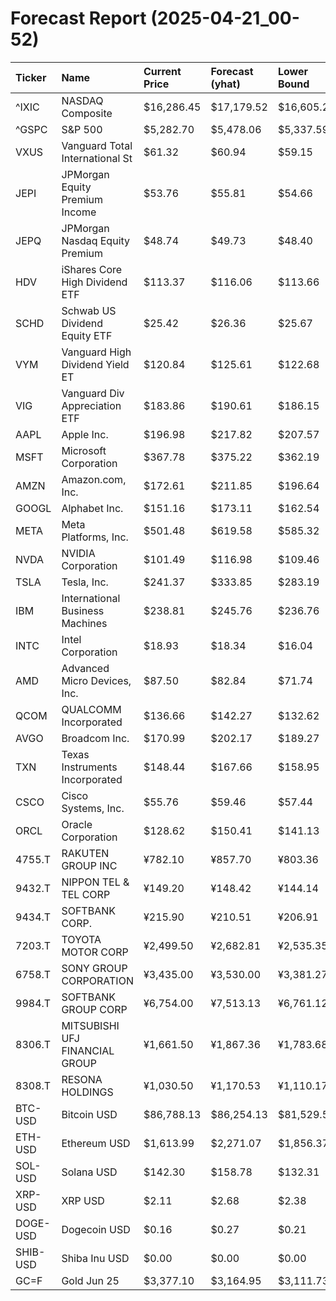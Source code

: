 # Forecast Report (2025-04-21_00-52)

| Ticker   | Name                            | Current Price   | Forecast (yhat)   | Lower Bound   | Upper Bound   | Alert   |
|:---------|:--------------------------------|:----------------|:------------------|:--------------|:--------------|:--------|
| ^IXIC    | NASDAQ Composite                | $16,286.45      | $17,179.52        | $16,605.21    | $17,780.60    | BUY     |
| ^GSPC    | S&P 500                         | $5,282.70       | $5,478.06         | $5,337.59     | $5,621.62     | BUY     |
| VXUS     | Vanguard Total International St | $61.32          | $60.94            | $59.15        | $62.70        | HOLD    |
| JEPI     | JPMorgan Equity Premium Income  | $53.76          | $55.81            | $54.66        | $57.00        | BUY     |
| JEPQ     | JPMorgan Nasdaq Equity Premium  | $48.74          | $49.73            | $48.40        | $51.00        | HOLD    |
| HDV      | iShares Core High Dividend ETF  | $113.37         | $116.06           | $113.66       | $118.76       | BUY     |
| SCHD     | Schwab US Dividend Equity ETF   | $25.42          | $26.36            | $25.67        | $27.00        | BUY     |
| VYM      | Vanguard High Dividend Yield ET | $120.84         | $125.61           | $122.68       | $128.37       | BUY     |
| VIG      | Vanguard Div Appreciation ETF   | $183.86         | $190.61           | $186.15       | $194.89       | BUY     |
| AAPL     | Apple Inc.                      | $196.98         | $217.82           | $207.57       | $227.88       | BUY     |
| MSFT     | Microsoft Corporation           | $367.78         | $375.22           | $362.19       | $389.34       | HOLD    |
| AMZN     | Amazon.com, Inc.                | $172.61         | $211.85           | $196.64       | $227.45       | BUY     |
| GOOGL    | Alphabet Inc.                   | $151.16         | $173.11           | $162.54       | $182.91       | BUY     |
| META     | Meta Platforms, Inc.            | $501.48         | $619.58           | $585.32       | $652.39       | BUY     |
| NVDA     | NVIDIA Corporation              | $101.49         | $116.98           | $109.46       | $125.12       | BUY     |
| TSLA     | Tesla, Inc.                     | $241.37         | $333.85           | $283.19       | $386.90       | BUY     |
| IBM      | International Business Machines | $238.81         | $245.76           | $236.76       | $256.00       | HOLD    |
| INTC     | Intel Corporation               | $18.93          | $18.34            | $16.04        | $20.94        | HOLD    |
| AMD      | Advanced Micro Devices, Inc.    | $87.50          | $82.84            | $71.74        | $93.99        | HOLD    |
| QCOM     | QUALCOMM Incorporated           | $136.66         | $142.27           | $132.62       | $151.99       | HOLD    |
| AVGO     | Broadcom Inc.                   | $170.99         | $202.17           | $189.27       | $215.34       | BUY     |
| TXN      | Texas Instruments Incorporated  | $148.44         | $167.66           | $158.95       | $176.60       | BUY     |
| CSCO     | Cisco Systems, Inc.             | $55.76          | $59.46            | $57.44        | $61.47        | BUY     |
| ORCL     | Oracle Corporation              | $128.62         | $150.41           | $141.13       | $159.43       | BUY     |
| 4755.T   | RAKUTEN GROUP INC               | ¥782.10         | ¥857.70           | ¥803.36       | ¥908.28       | BUY     |
| 9432.T   | NIPPON TEL & TEL CORP           | ¥149.20         | ¥148.42           | ¥144.14       | ¥152.94       | HOLD    |
| 9434.T   | SOFTBANK CORP.                  | ¥215.90         | ¥210.51           | ¥206.91       | ¥214.58       | SELL    |
| 7203.T   | TOYOTA MOTOR CORP               | ¥2,499.50       | ¥2,682.81         | ¥2,535.35     | ¥2,827.62     | BUY     |
| 6758.T   | SONY GROUP CORPORATION          | ¥3,435.00       | ¥3,530.00         | ¥3,381.27     | ¥3,670.17     | HOLD    |
| 9984.T   | SOFTBANK GROUP CORP             | ¥6,754.00       | ¥7,513.13         | ¥6,761.12     | ¥8,210.91     | BUY     |
| 8306.T   | MITSUBISHI UFJ FINANCIAL GROUP  | ¥1,661.50       | ¥1,867.36         | ¥1,783.68     | ¥1,957.09     | BUY     |
| 8308.T   | RESONA HOLDINGS                 | ¥1,030.50       | ¥1,170.53         | ¥1,110.17     | ¥1,231.56     | BUY     |
| BTC-USD  | Bitcoin USD                     | $86,788.13      | $86,254.13        | $81,529.59    | $91,388.09    | HOLD    |
| ETH-USD  | Ethereum USD                    | $1,613.99       | $2,271.07         | $1,856.37     | $2,717.28     | BUY     |
| SOL-USD  | Solana USD                      | $142.30         | $158.78           | $132.31       | $183.91       | HOLD    |
| XRP-USD  | XRP USD                         | $2.11           | $2.68             | $2.38         | $2.96         | BUY     |
| DOGE-USD | Dogecoin USD                    | $0.16           | $0.27             | $0.21         | $0.33         | BUY     |
| SHIB-USD | Shiba Inu USD                   | $0.00           | $0.00             | $0.00         | $0.00         | HOLD    |
| GC=F     | Gold Jun 25                     | $3,377.10       | $3,164.95         | $3,111.73     | $3,223.84     | SELL    |